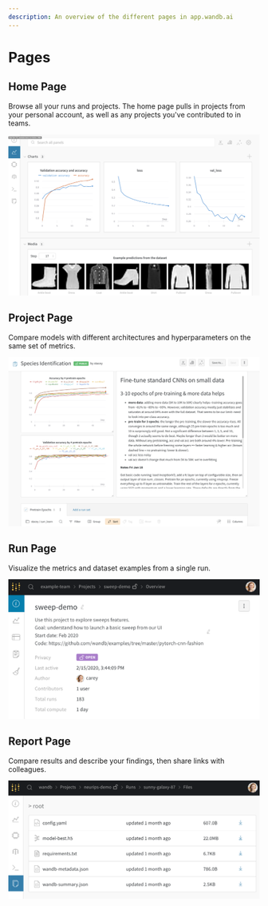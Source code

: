 ```yaml
---
description: An overview of the different pages in app.wandb.ai
---
```


# Pages

## Home Page

Browse all your runs and projects. The home page pulls in projects from your personal account, as well as any projects you've contributed to in teams. 

![](../../.gitbook/assets/image%20%2865%29.png)

## Project Page

Compare models with different architectures and hyperparameters on the same set of metrics.

![](../../.gitbook/assets/image%20%2845%29.png)

## Run Page

Visualize the metrics and dataset examples from a single run.

![](../../.gitbook/assets/image%20%2825%29.png)

## Report Page

Compare results and describe your findings, then share links with colleagues.

![](../../.gitbook/assets/image%20%2848%29.png)


